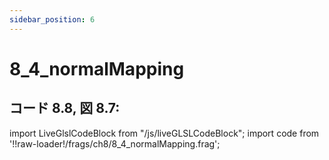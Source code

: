 ```yaml
---
sidebar_position: 6
---
```


# 8_4_normalMapping
## コード 8.8, 図 8.7: 

import LiveGlslCodeBlock from "/js/liveGLSLCodeBlock";
import code from '!!raw-loader!/frags/ch8/8_4_normalMapping.frag';

<LiveGlslCodeBlock fragName='8_4_normalMapping.frag' fragCode={code} />
